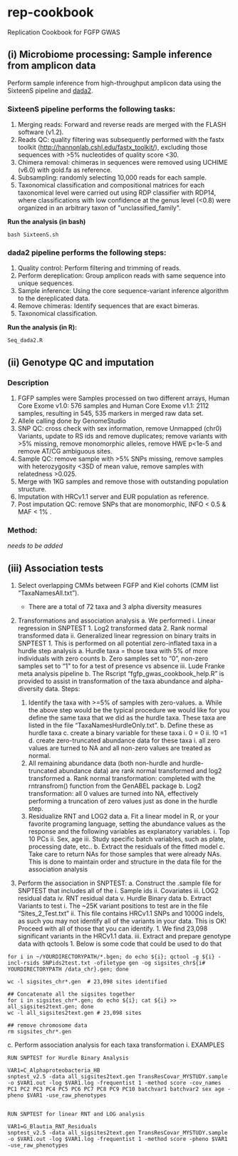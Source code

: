# rep-cookbook
Replication Cookbook for FGFP GWAS

## (i) Microbiome processing: Sample inference from amplicon data
Perform sample inference from high-throughput amplicon data using the SixteenS pipeline and [dada2](https://github.com/benjjneb/dada2).

### SixteenS pipeline performs the following tasks:
1. Merging reads: Forward and reverse reads are merged with the FLASH software (v1.2).
2. Reads QC: quality filtering was subsequently performed with the fastx toolkit (http://hannonlab.cshl.edu/fastx_toolkit/), excluding those sequences with >5% nucleotides of quality score <30.
3. Chimera removal: chimeras in sequences were removed using UCHIME (v6.0) with gold.fa as reference. 
4. Subsampling: randomly selecting 10,000 reads for each sample.
5. Taxonomical classification and compositional matrices for each taxonomical level were carried out using RDP classifier with RDP14, where classifications with low confidence at the genus level (<0.8) were organized in an arbitrary taxon of "unclassified_family".

**Run the analysis (in bash)**
```
bash SixteenS.sh
```

### dada2 pipeline performs the following steps:
1. Quality control: Perform filtering and trimming of reads.
2. Perform dereplication: Group amplicon reads with same sequence into unique sequences.
3. Sample inference: Using the core sequence-variant inference algorithm to the dereplicated data.
4. Remove chimeras: Identify sequences that are exact bimeras.
5. Taxonomical classification.

**Run the  analysis (in R):**
```
Seq_dada2.R
```

## (ii) Genotype QC and imputation
### Description
1. FGFP samples were Samples processed on two different arrays, Human Core Exome v1.0: 576 samples and Human Core Exome v1.1: 2112 samples, resulting in 545, 535 markers in merged raw data set. 
2. Allele calling done by GenomeStudio
3. SNP QC: cross check with sex information, remove Unmapped (chr0) Variants, update to RS ids and remove duplicates; remove variants with >5% missing, remove monomorphic alleles, remove HWE p<1e-5 and remove AT/CG ambiguous sites. 
4. Sample QC: remove sample with >5% SNPs missing, remove samples with heterozygosity <3SD of mean value, remove samples with relatedness >0.025. 
5. Merge with 1KG samples and remove those with outstanding population structure. 
6. Imputation with HRCv1.1 server and EUR population as reference. 
7. Post imputation QC: remove SNPs that are monomorphic, INFO < 0.5 & MAF < 1% .

### Method:
*needs to be added*

## (iii) Association tests
1. Select overlapping CMMs between FGFP and Kiel cohorts (CMM list “TaxaNamesAll.txt”).
   - There are a total of 72 taxa and 3 alpha diversity measures
2. Transformations and association analysis
   a. We performed
      i. Linear regression in SNPTEST
         1. Log2 transformed data
         2. Rank normal transformed data
      ii.	Generalized linear regression on binary traits in SNPTEST
          1. This is performed on all potential zero-inflated taxa in a hurdle step analysis
             a. Hurdle taxa = those taxa with 5% of more individuals with zero counts
             b. Zero samples set to “0”, non-zero samples set to “1” to for a test of presence vs absence
      iii. Lude Franke meta analysis pipeline
   b. The Rscript “fgfp_gwas_cookbook_help.R” is provided to assist in transformation of the taxa abundance and alpha-diversity data. Steps:
      1. Identify the taxa with >=5% of samples with zero-values. 
         a. While the above step would be the typical procedure we would like for you define the same taxa that we did as the hurdle taxa. These taxa are listed in the file “TaxaNamesHurdleOnly.txt”.
         b. Define these as hurdle taxa
         c. create a binary variable for these taxa
            i. 0 = 0
            ii. !0 =1
         d. create zero-truncated abundance data for these taxa
            i. all zero values are turned to NA and all non-zero values are treated as normal.
      2. All remaining abundance data (both non-hurdle and hurdle-truncated abundance data) are rank normal transformed and log2 transformed
         a. Rank normal transformation: completed with the rntransfrom() function from the GenABEL package
         b. Log2 transformation: all 0 values are turned into NA, effectively performing a truncation of zero values just as done in the hurdle step.
      3. Residualize RNT and LOG2 data
         a. Fit a linear model in R, or your favorite programing language, setting the abundance values as the response and the following variables as explanatory variables. 
            i. Top 10 PCs
            ii. Sex, age
            iii. Study specific batch variables, such as plate, processing date, etc..
         b. Extract the residuals of the fitted model
         c. Take care to return NAs for those samples that were already NAs. This is done to maintain order and structure in the data file for the association analysis

3. Perform the association in SNPTEST:
   a. Construct the .sample file for SNPTEST that includes all of the 
      i. Sample ids
      ii. Covariates
      iii. LOG2 residual data
      iv. RNT residual data
      v. Hurdle Binary data
   b. Extract Variants to test
      i. The ~25K variant positions to test are in the file “Sites_2_Test.txt”
      ii. This file contains HRCv1.1 SNPs and 1000G indels, as such you may not identify all of the variants in your data. This is OK! Proceed with all of those that you can identify.
          1. We find 23,098 significant variants in the HRCv1.1 data.
      iii. Extract and prepare genotype data with qctools
           1. Below is some code that could be used to do that

```
for i in ~/YOURDIRECTORYPATH/*.bgen; do echo ${i}; qctool -g ${i} -incl-rsids SNPids2test.txt -ofiletype gen -og sigsites_chr${i# YOURDIRECTORYPATH /data_chr}.gen; done 

wc -l sigsites_chr*.gen  # 23,098 sites identified

## Concatenate all the sigsites together
for i in sigsites_chr*.gen; do echo ${i}; cat ${i} >> all_sigsites2text.gen; done
wc -l all_sigsites2text.gen # 23,098 sites 

## remove chromosome data
rm sigsites_chr*.gen
```
   c. Perform association analysis for each taxa transformation
      i. EXAMPLES

```
RUN SNPTEST for Hurdle Binary Analysis

VAR1=C_Alphaproteobacteria_HB 
snptest_v2.5 -data all_sigsites2text.gen TransResCovar_MYSTUDY.sample -o $VAR1.out -log $VAR1.log -frequentist 1 -method score -cov_names PC1 PC2 PC3 PC4 PC5 PC6 PC7 PC8 PC9 PC10 batchvar1 batchvar2 sex age -pheno $VAR1 -use_raw_phenotypes


RUN SNPTEST for linear RNT and LOG analysis

VAR1=G_Blautia_RNT_Residuals
snptest_v2.5 -data all_sigsites2text.gen TransResCovar_MYSTUDY.sample -o $VAR1.out -log $VAR1.log -frequentist 1 -method score -pheno $VAR1 -use_raw_phenotypes
```

